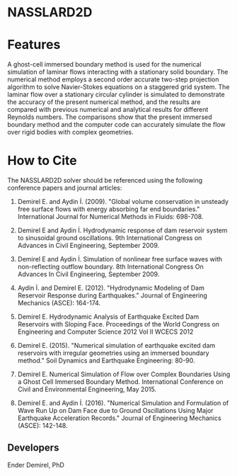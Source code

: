 # NASSLARD2D
# Features

A ghost-cell immersed boundary method is used for the numerical simulation of laminar flows interacting with a stationary solid boundary. The numerical method employs a second order accurate two-step projection algorithm to solve Navier-Stokes equations on a staggered grid system. The laminar flow over a stationary circular cylinder is simulated to demonstrate the accuracy of the present numerical method, and the results are compared with previous numerical and analytical results for different Reynolds numbers. The comparisons show that the present immersed boundary method and the computer code can accurately simulate the flow over rigid bodies with complex geometries.


# How to Cite

The NASSLARD2D solver should be referenced using the following conference papers and journal articles:

1.  Demirel E. and Aydin İ. (2009). "Global volume conservation in unsteady free surface flows with energy absorbing far end boundaries." International Journal for Numerical Methods in Fluids: 698-708.
    
2.  Demirel E and Aydin İ. Hydrodynamic response of dam reservoir system to sinusoidal ground oscillations. 9th International Congress on Advances in Civil Engineering, September 2009.
    
3.  Demirel E and Aydin İ. Simulation of nonlinear free surface waves with non-reflecting outflow boundary. 8th International Congress On Advances In Civil Engineering, September 2009.
    
4.  Aydin İ. and Demirel E. (2012). "Hydrodynamic Modeling of Dam Reservoir Response during Earthquakes." Journal of Engineering Mechanics (ASCE): 164-174.
    
5.  Demirel E. Hydrodynamic Analysis of Earthquake Excited Dam Reservoirs with Sloping Face. Proceedings of the World Congress on Engineering and Computer Science 2012 Vol II WCECS 2012
    
6.  Demirel E. (2015). "Numerical simulation of earthquake excited dam reservoirs with irregular geometries using an immersed boundary method." Soil Dynamics and Earthquake Engineering: 80-90.
    
7.  Demirel E. Numerical Simulation of Flow over Complex Boundaries Using a Ghost Cell Immersed Boundary Method. International Conference on Civil and Environmental Engineering, May 2015.
    
8.  Demirel E. and Aydin İ. (2016). "Numerical Simulation and Formulation of Wave Run Up on Dam Face due to Ground Oscillations Using Major Earthquake Acceleration Records." Journal of Engineering Mechanics (ASCE): 142-148.

## Developers

Ender Demirel, PhD
